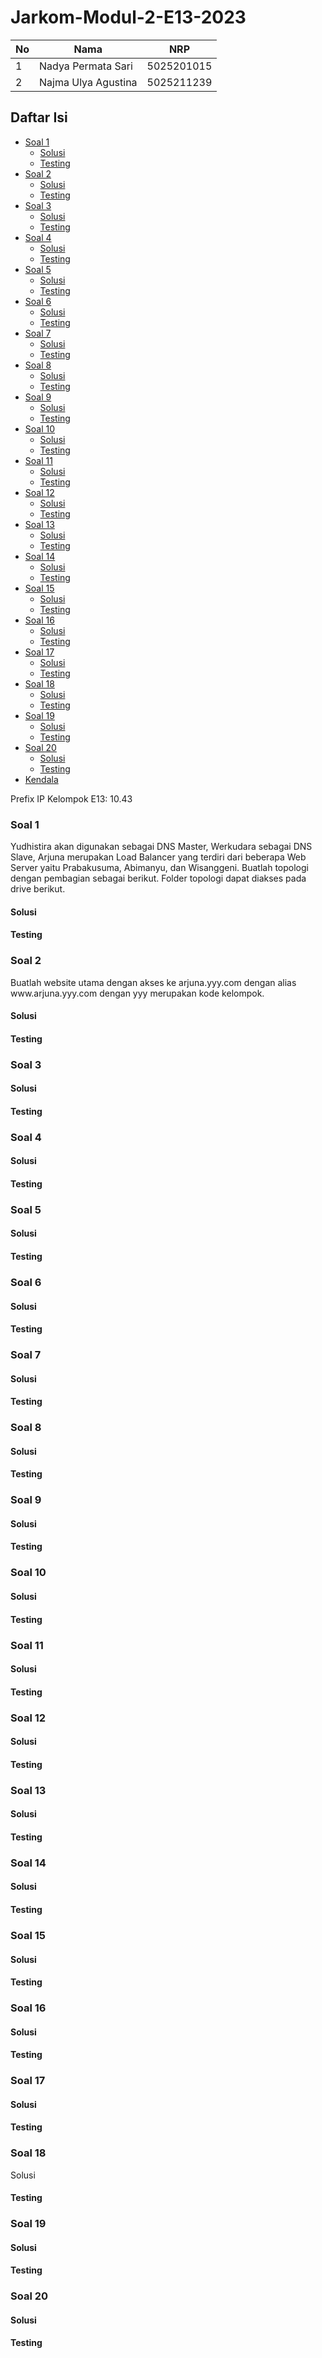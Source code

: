 <h1> Jarkom-Modul-2-E13-2023 </h1>

| No| Nama | NRP |
|----------|----------|----------|
| 1 | Nadya Permata Sari | 5025201015 |
| 2 | Najma Ulya Agustina | 5025211239 |

<h2>Daftar Isi</h2>

- [Soal 1](#soal-1) <br>
	- [Solusi](#solusi1)
	- [Testing](#testing1)
- [Soal 2](#soal-2) <br>
	- [Solusi](#solusi2)
	- [Testing](#testing2)
- [Soal 3](#soal-3) <br>
	- [Solusi](#solusi3)
	- [Testing](#testing3)
- [Soal 4](#soal-4) <br>
	- [Solusi](#solusi4)
	- [Testing](#testing4)
- [Soal 5](#soal-5) <br>
	- [Solusi](#solusi5)
	- [Testing](#testing5)
- [Soal 6](#soal-6) <br>
	- [Solusi](#solusi6)
	- [Testing](#testing6)
- [Soal 7](#soal-7) <br>
	- [Solusi](#solusi7)
	- [Testing](#testing7)
- [Soal 8](#soal-8) <br>
	- [Solusi](#solusi18)
	- [Testing](#testing8)
- [Soal 9](#soal-9) <br>
	- [Solusi](#solusi9)
	- [Testing](#testing9)
- [Soal 10](#soal-10) <br>
	- [Solusi](#solusi10)
	- [Testing](#testing10)
- [Soal 11](#soal-11) <br>
	- [Solusi](#solusi11)
	- [Testing](#testing11)
- [Soal 12](#soal-12) <br>
	- [Solusi](#solusi12)
	- [Testing](#testing12)
- [Soal 13](#soal-13) <br>
	- [Solusi](#solusi13)
	- [Testing](#testing13)
- [Soal 14](#soal-14) <br>
	- [Solusi](#solusi14)
	- [Testing](#testing14)
- [Soal 15](#soal-15) <br>
	- [Solusi](#solusi15)
	- [Testing](#testing15)
- [Soal 16](#soal-16) <br>
	- [Solusi](#solusi16)
	- [Testing](#testing16)
- [Soal 17](#soal-17) <br>
	- [Solusi](#solusi17)
	- [Testing](#testing17)
- [Soal 18](#soal-18) <br>
	- [Solusi](#solusi18)
	- [Testing](#testing18)
- [Soal 19](#soal-19) <br>
	- [Solusi](#solusi19)
	- [Testing](#testing19)
- [Soal 20](#soal-20) <br>
	- [Solusi](#solusi20)
	- [Testing](#testing20)
- [Kendala](#kendala)

Prefix IP Kelompok E13: 10.43

<h3>Soal 1</h3>
Yudhistira akan digunakan sebagai DNS Master, Werkudara sebagai DNS Slave, Arjuna merupakan Load Balancer yang terdiri dari beberapa Web Server yaitu Prabakusuma, Abimanyu, dan Wisanggeni. Buatlah topologi dengan pembagian sebagai berikut. Folder topologi dapat diakses pada drive berikut.

<h4>Solusi</h4> <a name="solusi1"></a>
<h4>Testing</h4> <a name="testing1"></a>

<h3>Soal 2</h3>
Buatlah website utama dengan akses ke arjuna.yyy.com dengan alias www.arjuna.yyy.com dengan yyy merupakan kode kelompok.
<h4>Solusi</h4> <a name="solusi2"></a>
<h4>Testing</h4>  <a name="testing2"></a>

<h3>Soal 3</h3>
<h4>Solusi</h4> <a name="solusi3"></a>
<h4>Testing</h4>  <a name="testing3"></a>

<h3>Soal 4</h3>
<h4>Solusi</h4> <a name="solusi4"></a>
<h4>Testing</h4>  <a name="testing4"></a>

<h3>Soal 5</h3>
<h4>Solusi</h4> <a name="solusi5"></a>
<h4>Testing</h4>  <a name="testing5"></a>

<h3>Soal 6</h3>
<h4>Solusi</h4> <a name="solusi6"></a>
<h4>Testing</h4>  <a name="testing6"></a>

<h3>Soal 7</h3>
<h4>Solusi</h4> <a name="solusi7"></a>
<h4>Testing</h4>  <a name="testing7"></a>

<h3>Soal 8</h3>
<h4>Solusi</h4> <a name="solusi8"></a>
<h4>Testing</h4>  <a name="testing8"></a>

<h3>Soal 9</h3>
<h4>Solusi</h4> <a name="solusi9"></a>
<h4>Testing</h4>  <a name="testing9"></a>

<h3>Soal 10</h3>
<h4>Solusi</h4> <a name="solusi10"></a>
<h4>Testing</h4>  <a name="testing10"></a>

<h3>Soal 11</h3>
<h4>Solusi</h4> <a name="solusi11"></a>
<h4>Testing</h4>  <a name="testing11"></a>

<h3>Soal 12</h3>
<h4>Solusi</h4> <a name="solusi12"></a>
<h4>Testing</h4>  <a name="testing12"></a>

<h3>Soal 13</h3>
<h4>Solusi</h4> <a name="solusi13"></a>
<h4>Testing</h4>  <a name="testing13"></a>

<h3>Soal 14</h3>
<h4>Solusi</h4> <a name="solusi14"></a>
<h4>Testing</h4>  <a name="testing14"></a>

<h3>Soal 15</h3>
<h4>Solusi</h4> <a name="solusi15"></a>
<h4>Testing</h4>  <a name="testing15"></a>

<h3>Soal 16</h3>
<h4>Solusi</h4> <a name="solusi16"></a>
<h4>Testing</h4>  <a name="testing16"></a>

<h3>Soal 17</h3>
<h4>Solusi</h4> <a name="solusi17"></a>
<h4>Testing</h4>  <a name="testing17"></a>

<h3>Soal 18</h3
<h4>Solusi</h4> <a name="solusi18"></a>
<h4>Testing</h4>  <a name="testing18"></a>

<h3>Soal 19</h3>
<h4>Solusi</h4> <a name="solusi19"></a>
<h4>Testing</h4>  <a name="testing19"></a>

<h3>Soal 20</h3>
<h4>Solusi</h4> <a name="solusi20"></a>
<h4>Testing</h4>  <a name="testing20"></a>
